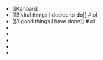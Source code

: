 - [[Kanban]]
- [[3 vital things I decide to do]] #.ol
- [[3 good things I have done]] #.ol
-
-
-
-
-